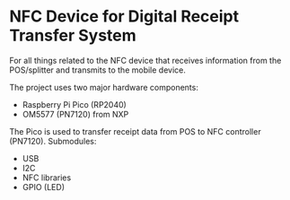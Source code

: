 # NFC Device for Digital Receipt Transfer System
For all things related to the NFC device that receives information from the POS/splitter and transmits to the mobile device.

The project uses two major hardware components:
* Raspberry Pi Pico (RP2040)
* OM5577 (PN7120) from NXP

The Pico is used to transfer receipt data from POS to NFC controller (PN7120).
Submodules:
* USB
* I2C
* NFC libraries
* GPIO (LED)
